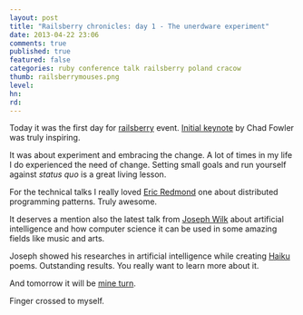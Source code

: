 ```yaml
---
layout: post
title: "Railsberry chronicles: day 1 - The unerdware experiment"
date: 2013-04-22 23:06
comments: true
published: true
featured: false
categories: ruby conference talk railsberry poland cracow 
thumb: railsberrymouses.png
level:
hn: 
rd: 
---
```


Today it was the first day for [railsberry](http://railsberry.com) event.
[Initial keynote](http://www.railsberry.com/speakers#chad) by Chad Fowler was
truly inspiring.

It was about experiment and embracing the change. A lot of times in my life I
do experienced the need of change.
Setting small goals and run yourself against _status quo_ is a great living
lesson.

<!-- more -->

For the technical talks I really loved 
[Eric Redmond](http://www.railsberry.com/speakers#eric) one about distributed
programming patterns. Truly awesome.

It deserves a mention also the latest talk from 
[Joseph Wilk](http://www.railsberry.com/speakers#joseph) about artificial intelligence
and how computer science it can be used in some amazing fields like music and
arts.

Joseph showed his researches in artificial intelligence while creating
[Haiku](http://en.wikipedia.org/wiki/Haiku) poems. Outstanding results. You
really want to learn more about it.

And tomorrow it will be [mine turn](http://www.railsberry.com/speakers#paolo).

Finger crossed to myself.

